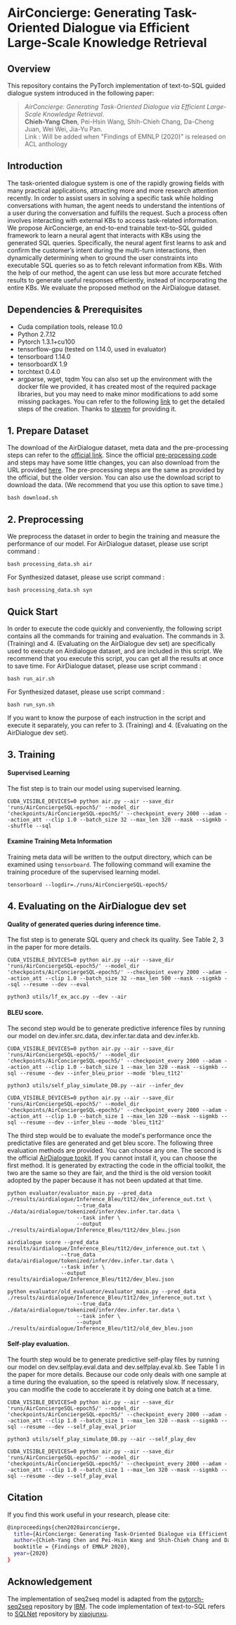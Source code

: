 # AirConcierge: Generating Task-Oriented Dialogue via Efficient Large-Scale Knowledge Retrieval


## Overview

This repository contains the PyTorch implementation of text-to-SQL guided dialogue system introduced in the following paper:

> _AirConcierge: Generating Task-Oriented Dialogue via Efficient Large-Scale Knowledge Retrieval_. <br>
**Chieh-Yang Chen**, Pei-Hsin Wang, Shih-Chieh Chang, Da-Cheng Juan, Wei Wei, Jia-Yu Pan. <br>
Link : Will be added when "Findings of EMNLP (2020)" is released on ACL anthology

## Introduction
The task-oriented dialogue system is one of the rapidly growing fields with many practical applications, attracting more and more research attention recently. In order to assist users
in solving a specific task while holding conversations with human, the agent needs to understand the intentions of a user during the conversation and fulfills the request. Such a process often involves interacting with external KBs to access task-related information. We propose AirConcierge, an end-to-end trainable text-to-SQL guided framework to learn a neural agent that interacts with KBs using the generated SQL queries. Specifically, the neural agent first learns to ask and confirm the customer’s intent during the multi-turn interactions, then dynamically determining when to ground the user constraints into executable SQL queries so as to fetch relevant information from KBs. With the help of our method, the agent can use less but more accurate fetched results to generate useful responses efficiently, instead of incorporating the entire KBs. We evaluate the proposed method on the AirDialogue dataset.

## Dependencies & Prerequisites

* Cuda compilation tools, release 10.0
* Python 2.7.12
* Pytorch 1.3.1+cu100
* tensorflow-gpu (tested on 1.14.0, used in evaluator)
* tensorboard 1.14.0
* tensorboardX 1.9
* torchtext 0.4.0
* argparse, wget, tqdm
You can also set up the environment with the docker file we provided, it has created most of the required package libraries, but you may need to make minor modifications to add some missing packages. You can refer to the following [link](https://github.com/stevenokm/airdialogue-187) to get the detailed steps of the creation. Thanks to [steven](https://github.com/stevenokm/) for providing it.

## 1. Prepare Dataset
The download of the AirDialogue dataset, meta data and the pre-processing steps can refer to the [official link](https://github.com/google/airdialogue_model). Since the official [pre-processing code](https://github.com/google/airdialogue) and steps may have some little changes, you can also download from the URL provided [here](https://drive.google.com/file/d/1rtKhWK4Ca-VBi2gRqEpjuJma_DMjP6W_/view?usp=sharing). The pre-processing steps are the same as provided by the official, but the older version. You can also use the download script to download the data. (We recommend that you use this option to save time.)
```	
bash download.sh
```

## 2. Preprocessing
We preprocess the dataset in order to begin the training and measure the performance of our model. 
For AirDialogue dataset, please use script command :
```
bash processing_data.sh air
```
For Synthesized dataset, please use script command :
```
bash processing_data.sh syn
```

## Quick Start
In order to execute the code quickly and conveniently, the following script contains all the commands for training and evaluation. The commands in 3. (Training) and 4. (Evaluating on the AirDialogue dev set) are specifically used to execute on Airdialogue dataset, and are included in this script. We recommend that you execute this script, you can get all the results at once to save time.
For AirDialogue dataset, please use script command :
```
bash run_air.sh
```
For Synthesized dataset, please use script command :
```
bash run_syn.sh
```
If you want to know the purpose of each instruction in the script and execute it separately, you can refer to 3. (Training) and 4. (Evaluating on the AirDialogue dev set).

## 3. Training

#### Supervised Learning
The fist step is to train our model using supervised learning.
```	
CUDA_VISIBLE_DEVICES=0 python air.py --air --save_dir 'runs/AirConciergeSQL-epoch5/' --model_dir 'checkpoints/AirConciergeSQL-epoch5/' --checkpoint_every 2000 --adam --action_att --clip 1.0 --batch_size 32 --max_len 320 --mask --sigmkb --shuffle --sql
```	
#### Examine Training Meta Information
Training meta data will be written to the output directory, which can be examined using `tensorboard`. The following command will examine the training procedure of the supervised learning model.
```
tensorboard --logdir=./runs/AirConciergeSQL-epoch5/
```

## 4. Evaluating on the AirDialogue dev set
#### Quality of generated queries during inference time.
The fist step is to generate SQL query and check its quality. See Table 2, 3 in the paper for more details.
```
CUDA_VISIBLE_DEVICES=0 python air.py --air --save_dir 'runs/AirConciergeSQL-epoch5/' --model_dir 'checkpoints/AirConciergeSQL-epoch5/' --checkpoint_every 2000 --adam --action_att --clip 1.0 --batch_size 32 --max_len 500 --mask --sigmkb --sql --resume --dev --eval
```
```
python3 utils/lf_ex_acc.py --dev --air
```

#### BLEU score.
The second step would be to generate predictive inference files by running our model on dev.infer.src.data, dev.infer.tar.data and dev.infer.kb.
```
CUDA_VISIBLE_DEVICES=0 python air.py --air --save_dir 'runs/AirConciergeSQL-epoch5/' --model_dir 'checkpoints/AirConciergeSQL-epoch5/' --checkpoint_every 2000 --adam --action_att --clip 1.0 --batch_size 1 --max_len 320 --mask --sigmkb --sql --resume --dev --infer_bleu_prior --mode 'bleu_t1t2'
```

```
python3 utils/self_play_simulate_DB.py --air --infer_dev
```

```
CUDA_VISIBLE_DEVICES=0 python air.py --air --save_dir 'runs/AirConciergeSQL-epoch5/' --model_dir 'checkpoints/AirConciergeSQL-epoch5/' --checkpoint_every 2000 --adam --action_att --clip 1.0 --batch_size 1 --max_len 320 --mask --sigmkb --sql --resume --dev --infer_bleu --mode 'bleu_t1t2'
```

The third step would be to evaluate the model's performance once the predictative files are generated and get bleu score. The following three evaluation methods are provided. You can choose any one. The second is the official [AirDialogue tookit](https://github.com/google/airdialogue). If you cannot install it, you can choose the first method. It is generated by extracting the code in the official toolkit, the two are the same so they are fair, and the third is the old version tookit adopted by the paper because it has not been updated at that time.
```
python evaluator/evaluator_main.py --pred_data ./results/airdialogue/Inference_Bleu/t1t2/dev_inference_out.txt \
	                  --true_data ./data/airdialogue/tokenized/infer/dev.infer.tar.data \
	                  --task infer \
	                  --output ./results/airdialogue/Inference_Bleu/t1t2/dev_bleu.json	
```
	airdialogue score --pred_data results/airdialogue/Inference_Bleu/t1t2/dev_inference_out.txt \
                     --true_data data/airdialogue/tokenized/infer/dev.infer.tar.data \
                     --task infer \
                     --output results/airdialogue/Inference_Bleu/t1t2/dev_bleu.json
```
python evaluator/old_evaluator/evaluator_main.py --pred_data ./results/airdialogue/Inference_Bleu/t1t2/dev_inference_out.txt \
	                  --true_data ./data/airdialogue/tokenized/infer/dev.infer.tar.data \
	                  --task infer \
	                  --output ./results/airdialogue/Inference_Bleu/t1t2/old_dev_bleu.json
```

#### Self-play evaluation.
The fourth step would be to generate predictive self-play files by running our model on dev.selfplay.eval.data and dev.selfplay.eval.kb. See Table 1 in the paper for more details. Because our code only deals with one sample at a time during the evaluation, so the speed is relatively slow. If necessary, you can modifie the code to accelerate it by doing one batch at a time.

```
CUDA_VISIBLE_DEVICES=0 python air.py --air --save_dir 'runs/AirConciergeSQL-epoch5/' --model_dir 'checkpoints/AirConciergeSQL-epoch5/' --checkpoint_every 2000 --adam --action_att --clip 1.0 --batch_size 1 --max_len 320 --mask --sigmkb --sql --resume --dev --self_play_eval_prior
```

```	
python3 utils/self_play_simulate_DB.py --air --self_play_dev
```

```	
CUDA_VISIBLE_DEVICES=0 python air.py --air --save_dir 'runs/AirConciergeSQL-epoch5/' --model_dir 'checkpoints/AirConciergeSQL-epoch5/' --checkpoint_every 2000 --adam --action_att --clip 1.0 --batch_size 1 --max_len 320 --mask --sigmkb --sql --resume --dev --self_play_eval
```

## Citation
If you find this work useful in your research, please cite:
```bash
@inproceedings{chen2020airconcierge,
  title={AirConcierge: Generating Task-Oriented Dialogue via Efficient Large-Scale Knowledge Retrieval},
  author={Chieh-Yang Chen and Pei-Hsin Wang and Shih-Chieh Chang and Da-Cheng Juan and Wei Wei and Jia-Yu Pan},
  booktitle = {Findings of EMNLP 2020},
  year={2020}
}
```

## Acknowledgement
The implementation of seq2seq model is adapted from the [pytorch-seq2seq](https://github.com/IBM/pytorch-seq2seq) repository by [IBM](https://github.com/IBM). The code implementation of text-to-SQL refers to [SQLNet](https://github.com/xiaojunxu/SQLNet) repository by [xiaojunxu](https://github.com/xiaojunxu).
